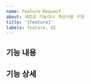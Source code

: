 ```yaml
---
name: Feature Request
about: 새로운 기능이나 개선사항 구현
title: '[Feature]'
labels: feature, UI
---
```


## 기능 내용

<!-- 기능이 어떤 기능을 구현할 것인지 설명 -->

## 기능 상세

<!--  필요하다면 기제 -->
